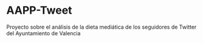 # AAPP-Tweet
Proyecto sobre el análisis de la dieta mediática de los seguidores de Twitter del Ayuntamiento de Valencia
